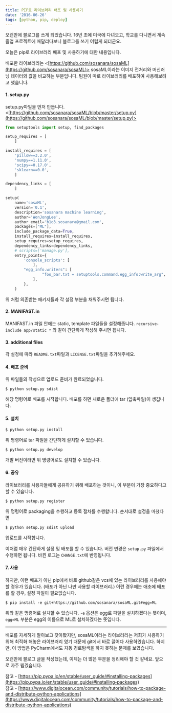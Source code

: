 ```yaml
---
title: PIP로 라이브러리 배포 및 사용하기
date: '2016-06-26'
tags: [python, pip, deploy]
---
```


오랜만에 블로그를 쓰게 되었습니다. 16년 초에 미국에 다녀오고, 학교를 다니면서 계속 졸업 프로젝트에 매달리다보니 블로그를 쓰기 어렵게 되더군요.

오늘은 pip로 라이브러리 배포 및 사용하기에 대한 내용입니다.

배포한 라이브러리는 <[https://github.com/sosanara/sosaML](https://github.com/sosanara/sosaML)> sosaML이라는 이미지 전처리와 머신러닝 데이터와 값을 비교하는 부분입니다. 팀원이 따로 라이브러리를 배포하여 사용해보려고 했습니다.

#### 1. setup.py

setup.py파일을 먼저 만듭니다. <[https://github.com/sosanara/sosaML/blob/master/setup.py](https://github.com/sosanara/sosaML/blob/master/setup.py)>

```python
from setuptools import setup, find_packages

setup_requires = [
    ]

install_requires = [
    'pillow==3.2.0',
    'numpy==1.11.0',
    'scipy==0.17.0',
    'sklearn==0.0',
    ]

dependency_links = [
    ]

setup(
    name='sosaML',
    version='0.1',
    description='sosanara machine learning',
    author='WonJongLee',
    author_email='b1o3.sosanara@gmail.com',
    packages=["ML"],
    include_package_data=True,
    install_requires=install_requires,
    setup_requires=setup_requires,
    dependency_links=dependency_links,
    # scripts=['manage.py'],
    entry_points={
        'console_scripts': [
            ],
        "egg_info.writers": [
                "foo_bar.txt = setuptools.command.egg_info:write_arg",
            ],
        },
    )
```

위 처럼 의존받는 패키지들과 각 설정 부분을 채워주시면 됩니다.

#### 2. MANIFAST.in

MANIFAST.in 파일 안에는 static, template 파일들을 설정해줍니다.
`recursive-include app/static *` 와 같이 간단하게 작성해 주시면 됩니다.

#### 3. additional files

각 설정에 따라 `README.txt`파일과 `LICENSE.txt`파일을 추가해주세요.

#### 4. 배포 준비

위 파일들의 작성으로 업로드 준비가 완료되었습니다.

`$ python setup.py sdist`

해당 명령어로 배포를 시작합니다. 배포를 하면 새로운 폴더에 tar (압축파일)이 생깁니다.

#### 5. 설치

`$ python setup.py install`

위 명령어로 tar 파일을 간단하게 설치할 수 있습니다.

`$ python setup.py develop`

개발 버전이라면 위 명령어로도 설치할 수 있습니다.

#### 6. 공유

라이브러리를 사용자들에게 공유하기 위해 배포하는 것이니, 이 부분이 가장 중요하다고 할 수 있습니다.

`$ python setup.py register`

위 명령어로 packaging을 수행하고 등록 절차를 수행합니다. 순서대로 설정을 마쳤다면

`$ python setup.py sdist upload`

업로드를 시작합니다.

이처럼 매우 간단하게 설정 및 배포를 할 수 있습니다. 버전 변경은 `setup.py` 파일에서 수행하면 됩니다. 바뀐 로그는 `CHANGE.txt`에 반영됩니다.

#### 7. 사용

하지만, 이런 배포가 아닌 pip에서 바로 github같은 vcs에 있는 라이브러리를 사용해야 할 경우가 있습니다. (배포가 아닌 나만 사용할 라이브러리.) 이런 경우에는 애초에 배포를 할 경우, 설정 파일이 필요없습니다.

`$ pip install -e git+https://github.com/sosanara/sosaML.git#egg=ML`

위와 같은 명령어로 설치할 수 있습니다. `-e` 옵션은 egg로 파일을 설치하겠다는 뜻이며, `egg=ML` 부분은 egg의 이름으로 ML로 설치하겠다는 뜻입니다.

---

배포를 자세하게 알아보고 찾아봤지만, sosaML이라는 라이브러리는 저희가 사용하기 위해 최적화 해놓은 라이브러리 였기 때문에 git에서 바로 끌어다 사용하였습니다. 하지만, 이 방법은 PyCharm에서도 자동 경로탐색을 하지 못하는 문제를 보였습니다.

오랜만에 블로그 글을 작성했는데, 이제는 더 많은 부분을 정리해야 할 것 같네요. 앞으로 자주 뵙겠습니다.

참고 - [https://pip.pypa.io/en/stable/user_guide/#installing-packages](https://pip.pypa.io/en/stable/user_guide/#installing-packages)  
참고 - [https://www.digitalocean.com/community/tutorials/how-to-package-and-distribute-python-applications](https://www.digitalocean.com/community/tutorials/how-to-package-and-distribute-python-applications)

